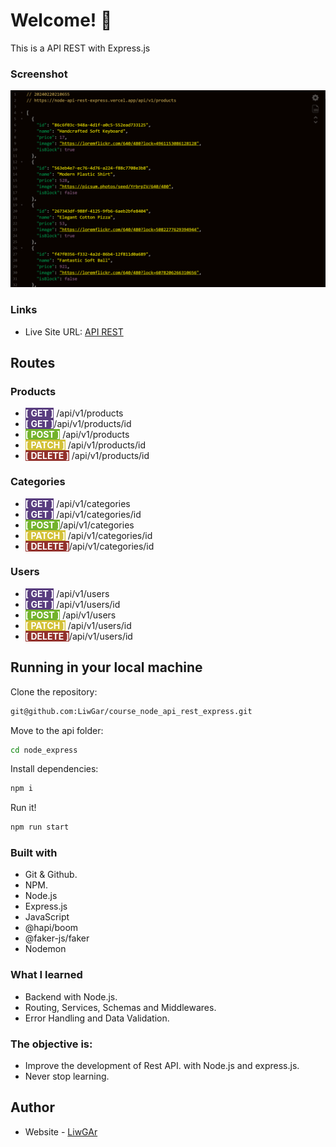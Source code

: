 # Welcome! 👋

This is a API REST with Express.js

### Screenshot
![](./images/node-api-rest-express.vercel.app_api_v1_products(Nest%20Hub%20Max).png)

### Links
- Live Site URL: [API REST](https://node-api-rest-express.vercel.app/api/v1/products)

## Routes

### Products
- <span style="background: #593d7f; color: white; bold"> **[ GET ]**</span> /api/v1/products
- <span style="background: #593d7f; color: white; bold"> **[ GET ]**</span>/api/v1/products/id
- <span style="background: #73b32b; color: white; bold"> **[ POST ]**</span> /api/v1/products
- <span style="background: #d3c137; color: white; bold"> **[ PATCH ]**</span> /api/v1/products/id
- <span style="background: #93312c; color: white; bold"> **[ DELETE ]**</span> /api/v1/products/id

### Categories
- <span style="background: #593d7f; color: white; bold"> **[ GET ]**</span> /api/v1/categories
- <span style="background: #593d7f; color: white; bold"> **[ GET ]**</span> /api/v1/categories/id
- <span style="background: #73b32b; color: white; bold"> **[ POST ]**</span>/api/v1/categories
- <span style="background: #d3c137; color: white; bold"> **[ PATCH ]**</span> /api/v1/categories/id
- <span style="background: #93312c; color: white; bold"> **[ DELETE ]**</span>/api/v1/categories/id

### Users
- <span style="background: #593d7f; color: white; bold"> **[ GET ]**</span> /api/v1/users
- <span style="background: #593d7f; color: white; bold"> **[ GET ]**</span>  /api/v1/users/id
- <span style="background: #73b32b; color: white; bold"> **[ POST ]**</span> /api/v1/users
- <span style="background: #d3c137; color: white; bold"> **[ PATCH ]**</span> /api/v1/users/id
- <span style="background: #93312c; color: white; bold"> **[ DELETE ]**</span>/api/v1/users/id

## Running in your local machine
Clone the repository:
```sh
git@github.com:LiwGar/course_node_api_rest_express.git
```
Move to the api folder:
```sh
cd node_express
```
Install dependencies:
```sh
npm i
```
Run it!
```sh
npm run start
```

### Built with
- Git & Github.
- NPM.
- Node.js
- Express.js
- JavaScript
- @hapi/boom
- @faker-js/faker
- Nodemon

### What I learned
- Backend with Node.js.
- Routing, Services, Schemas and Middlewares.
- Error Handling and Data Validation.

### The objective is:
- Improve the development of Rest API. with Node.js and express.js.
- Never stop learning.

## Author
- Website - [LiwGAr](https://liwgar-portfolio.vercel.app/)
  
